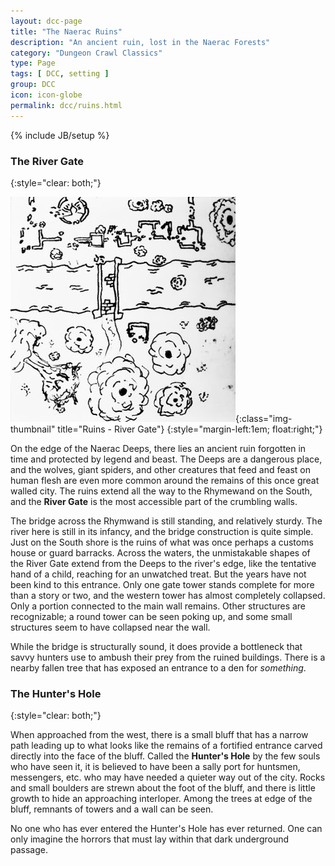 ```yaml
---
layout: dcc-page
title: "The Naerac Ruins"
description: "An ancient ruin, lost in the Naerac Forests"
category: "Dungeon Crawl Classics"
type: Page
tags: [ DCC, setting ]
group: DCC
icon: icon-globe
permalink: dcc/ruins.html
---
```

{% include JB/setup %}


### The River Gate
{:style="clear: both;"}

![River Gate][rivergate]{:class="img-thumbnail" title="Ruins - River Gate"}
{:style="margin-left:1em; float:right;"}

On the edge of the Naerac Deeps, there lies an ancient ruin forgotten in time and protected by legend and beast.
The Deeps are a dangerous place, and the wolves, giant spiders, and other creatures that feed and feast on human flesh are even more common around the remains of this once great walled city.
The ruins extend all the way to the Rhymewand on the South, and the **River Gate** is the most accessible part of the crumbling walls.

The bridge across the Rhymwand is still standing, and relatively sturdy. The river here is still in its infancy, and the bridge construction is quite simple. Just on the South shore is the ruins of what was once perhaps a customs house or guard barracks.
Across the waters, the unmistakable shapes of the River Gate extend from the Deeps to the river's edge, like the tentative hand of a child, reaching for an unwatched treat.
But the years have not been kind to this entrance. Only one gate tower stands complete for more than a story or two, and the western tower has almost completely collapsed. Only a portion connected to the main wall remains.
Other structures are recognizable; a round tower can be seen poking up, and some small structures seem to have collapsed near the wall.

While the bridge is structurally sound, it does provide a bottleneck that savvy hunters use to ambush their prey from the ruined buildings. There is a nearby fallen tree that has exposed an entrance to a den for _something_.

### The Hunter's Hole
{:style="clear: both;"}

When approached from the west, there is a small bluff that has a narrow path leading up to what looks like the remains of a fortified entrance carved directly into the face of the bluff. 
Called the **Hunter's Hole** by the few souls who have seen it, it is believed to have been a sally port for huntsmen, messengers, etc. who may have needed a quieter way out of the city.
Rocks and small boulders are strewn about the foot of the bluff, and there is little growth to hide an approaching interloper.
Among the trees at edge of the bluff, remnants of towers and a wall can be seen.

No one who has ever entered the Hunter's Hole has ever returned. One can only imagine the horrors that must lay within that dark underground passage.

[rivergate]: /assets/img/ruins-river-gate.jpg
[huntershole]: /assets/img/ruins-river-gate.jpg